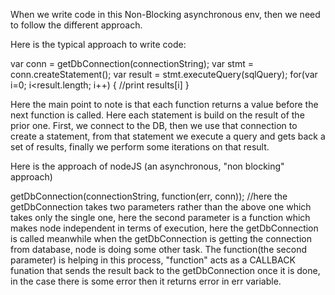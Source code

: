 When we write code in this Non-Blocking asynchronous env, then we need to follow the different approach.

Here is the typical approach to write code:

  var conn = getDbConnection(connectionString);
  var stmt = conn.createStatement();
  var result = stmt.executeQuery(sqlQuery);
  for(var i=0; i<result.length; i++) {
    //print results[i]
  }
  
  
Here the main point to note is that each function returns a value before the next function is called. Here each statement is build on the result of the prior one.
First, we connect to the DB, then we use that connection to create a statement, from that statement we execute a query and gets back a set of results, finally we perform some iterations on that result.



Here is the approach of nodeJS (an asynchronous, "non blocking" approach)

  getDbConnection(connectionString, function(err, conn)); //here the getDbConnection takes two parameters rather than the above one which takes only the single one, here the second parameter is a function which makes node independent in terms of execution, here the getDbConnection is called meanwhile when the getDbConnection is getting the connection from database, node is doing some other task. The function(the second parameter) is helping in this process, "function" acts as a CALLBACK funation that sends the result back to the getDbConnection once it is done, in the case there is some error then it returns error in err variable.
